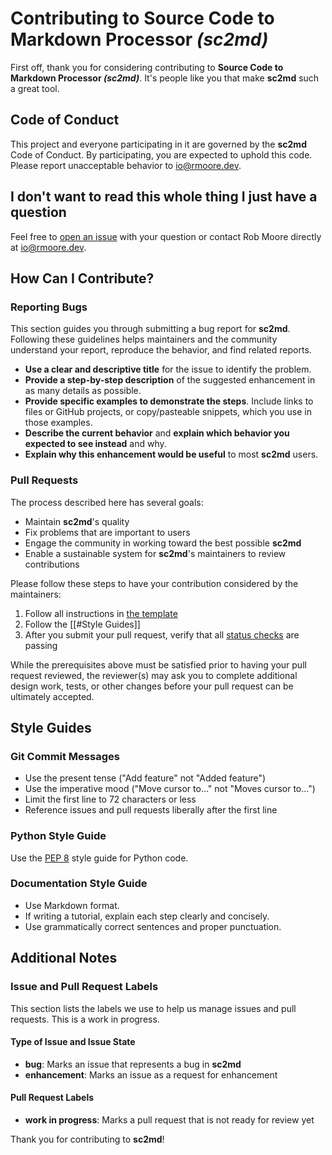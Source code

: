 # Contributing to **Source Code to Markdown Processor _(sc2md)_**

First off, thank you for considering contributing to **Source Code to Markdown Processor _(sc2md)_**. It's people like you that make **sc2md** such a great tool.

## Code of Conduct

This project and everyone participating in it are governed by the **sc2md** Code of Conduct. By participating, you are expected to uphold this code. Please report unacceptable behavior to [io@rmoore.dev](mailto:io@rmoore.dev).

## I don't want to read this whole thing I just have a question

Feel free to [open an issue](https://github.com/akaienso/sc2md/issues/new) with your question or contact Rob Moore directly at [io@rmoore.dev](mailto:io@rmoore.dev).

## How Can I Contribute?

### Reporting Bugs

This section guides you through submitting a bug report for **sc2md**. Following these guidelines helps maintainers and the community understand your report, reproduce the behavior, and find related reports.

- **Use a clear and descriptive title** for the issue to identify the problem.
- **Provide a step-by-step description** of the suggested enhancement in as many details as possible.
- **Provide specific examples to demonstrate the steps**. Include links to files or GitHub projects, or copy/pasteable snippets, which you use in those examples.
- **Describe the current behavior** and **explain which behavior you expected to see instead** and why.
- **Explain why this enhancement would be useful** to most **sc2md** users.

### Pull Requests

The process described here has several goals:

- Maintain **sc2md**'s quality
- Fix problems that are important to users
- Engage the community in working toward the best possible **sc2md**
- Enable a sustainable system for **sc2md**'s maintainers to review contributions

Please follow these steps to have your contribution considered by the maintainers:

1. Follow all instructions in [the template](PULL_REQUEST_TEMPLATE.md)
2. Follow the [[#Style Guides]]
3. After you submit your pull request, verify that all [status checks](https://help.github.com/articles/about-status-checks/) are passing

While the prerequisites above must be satisfied prior to having your pull request reviewed, the reviewer(s) may ask you to complete additional design work, tests, or other changes before your pull request can be ultimately accepted.

## Style Guides

### Git Commit Messages

- Use the present tense ("Add feature" not "Added feature")
- Use the imperative mood ("Move cursor to..." not "Moves cursor to...")
- Limit the first line to 72 characters or less
- Reference issues and pull requests liberally after the first line

### Python Style Guide

Use the [PEP 8](https://pep.python.org/pep-0008/) style guide for Python code.

### Documentation Style Guide

- Use Markdown format.
- If writing a tutorial, explain each step clearly and concisely.
- Use grammatically correct sentences and proper punctuation.

## Additional Notes

### Issue and Pull Request Labels

This section lists the labels we use to help us manage issues and pull requests. This is a work in progress.

#### Type of Issue and Issue State

- **bug**: Marks an issue that represents a bug in **sc2md**
- **enhancement**: Marks an issue as a request for enhancement

#### Pull Request Labels

- **work in progress**: Marks a pull request that is not ready for review yet

Thank you for contributing to **sc2md**!
